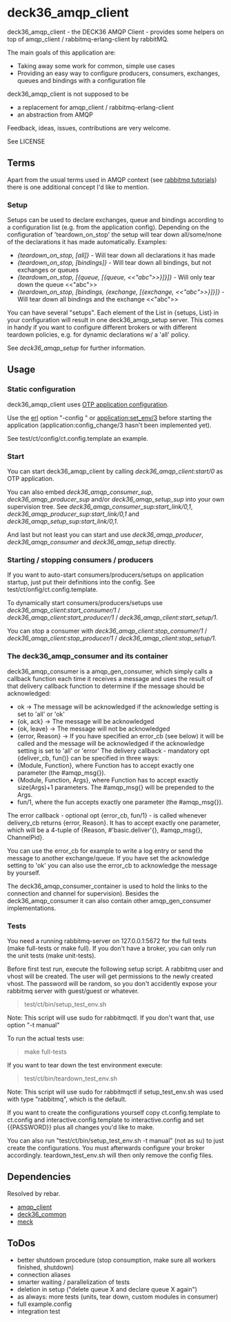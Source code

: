 deck36_amqp_client
================

deck36_amqp_client - the DECK36 AMQP Client - provides some helpers on top of amqp_client / rabbitmq-erlang-client by rabbitMQ.

The main goals of this application are:
* Taking away some work for common, simple use cases
* Providing an easy way to configure producers, consumers, exchanges, queues and bindings with a configuration file

deck36_amqp_client is not supposed to be
* a replacement for amqp_client / rabbitmq-erlang-client
* an abstraction from AMQP

Feedback, ideas, issues, contributions are very welcome.

See LICENSE

Terms
------

Apart from the usual terms used in AMQP context (see [rabbitmq tutorials](http://www.rabbitmq.com/getstarted.html)) there is one additional concept I'd like to mention.

### Setup

Setups can be used to declare exchanges, queue and bindings according to a configuration list (e.g. from the application config).
Depending on the configuration of 'teardown_on_stop' the setup will tear down all/some/none of the declarations it has made automatically.
Examples:
* *{teardown_on_stop, [all]}* - Will tear down all declarations it has made
* *{teardown_on_stop, [bindings]}* - Will tear down all bindings, but not exchanges or queues
* *{teardown_on_stop, [{queue, [{queue, <<"abc">>}]}]}* - Will only tear down the queue <<"abc">>
* *{teardown_on_stop, [bindings, {exchange, [{exchange, <<"abc">>}]}]}* - Will tear down all bindings and the exchange <<"abc">>

You can have several "setups". Each element of the List in {setups, List} in your configuration will result in one deck36_amqp_setup server.
This comes in handy if you want to configure different brokers or with different teardown policies, e.g. for dynamic declarations w/ a 'all' policy.

See *deck36_amqp_setup* for further information.

Usage
------

### Static configuration

deck36_amqp_client uses [OTP application configuration](http://www.erlang.org/doc/design_principles/applications.html#id74282).

Use the [erl](http://www.erlang.org/doc/man/erl.html) option "-config <config file>" or [application:set_env/3](http://www.erlang.org/doc/apps/kernel/application.html#set_env-3) before starting the application (application:config_change/3 hasn't been implemented yet).

See test/ct/config/ct.config.template an example.

### Start

You can start deck36_amqp_client by calling *deck36_amqp_client:start/0* as OTP application.

You can also embed *deck36_amqp_consumer_sup*, *deck36_amqp_producer_sup* and/or *deck36_amqp_setup_sup* into your own supervision tree. See *deck36_amqp_consumer_sup:start_link/0,1*, *deck36_amqp_producer_sup:start_link/0,1* and *deck36_amqp_setup_sup:start_link/0,1*.

And last but not least you can start and use *deck36_amqp_producer*, *deck36_amqp_consumer* and *deck36_amqp_setup* directly.

### Starting / stopping consumers / producers

If you want to auto-start consumers/producers/setups on application startup, just put their definitions into the config. See test/ct/onfig/ct.config.template.

To dynamically start consumers/producers/setups use *deck36_amqp_client:start_consumer/1* / *deck36_amqp_client:start_producer/1* / *deck36_amqp_client:start_setup/1*.

You can stop a consumer with *deck36_amqp_client:stop_consumer/1* / *deck36_amqp_client:stop_producer/1* / *deck36_amqp_client:stop_setup/1*.

### The deck36_amqp_consumer and its container

deck36_amqp_consumer is a amqp_gen_consumer, which simply calls a callback function each time it receives a message and uses the result of that delivery callback function to determine if the message should be acknowledged:
- ok -> The message will be acknowledged if the acknowledge setting is set to 'all' or 'ok' 
- {ok, ack} -> The message will be acknowledged
- {ok, leave} -> The message will not be acknowledged
- {error, Reason} -> If you have specified an error_cb (see below) it will be called and the message will be acknowledged if the acknowledge setting is set to 'all' or 'error'
The delivery callback - mandatory opt {deliver_cb, fun()} can be specified in three ways:
- {Module, Function}, where Function has to accept exactly one parameter (the #amqp_msg{}).
- {Module, Function, Args}, where Function has to accept exactly size(Args)+1 parameters. The #amqp_msg{} will be prepended to the Args.
- fun/1, where the fun accepts exactly one parameter (the #amqp_msg{}).

The error callback - optional opt {error_cb, fun/1} - is called whenever delivery_cb returns {error, Reason}. It has to accept exactly one parameter, which will be a 4-tuple of {Reason, #'basic.deliver'{}, #amqp_msg{}, ChannelPid}.

You can use the error_cb for example to write a log entry or send the message to another exchange/queue. If you have set the acknowledge setting to 'ok' you can also use the error_cb to acknowledge the message by yourself.

The deck36_amqp_consumer_container is used to hold the links to the connection and channel for supervision). Besides the deck36_amqp_consumer it can also contain other amqp_gen_consumer implementations.

### Tests

You need a running rabbitmq-server on 127.0.0.1:5672 for the full tests (make full-tests or make full). If you don't have a broker, you can only run the unit tests (make unit-tests).

Before first test run, execute the following setup script. A rabbitmq user and vhost will be created. The user will get permissions to the newly created vhost. The password will be random, so you don't accidently expose your rabbitmq server with guest/guest or whatever. 
> test/ct/bin/setup_test_env.sh

Note: This script will use sudo for rabbitmqctl. If you don't want that, use option "-t manual"

To run the actual tests use:
> make full-tests

If you want to tear down the test environment execute:
> test/ct/bin/teardown_test_env.sh

Note: This script will use sudo for rabbitmqctl if setup_test_env.sh was used with type "rabbitmq", which is the default. 

If you want to create the configurations yourself copy ct.config.template to ct.config and interactive.config.template to interactive.config and set {{PASSWORD}} plus all changes you'd like to make.
 
You can also run "test/ct/bin/setup_test_env.sh -t manual" (not as su) to just create the configurations. You must afterwards configure your broker accordingly. teardown_test_env.sh will then only remove the config files.


Dependencies
-------------
Resolved by rebar.

* [amqp_client](https://github.com/jbrisbin/amqp_client)
* [deck36_common](https://github.com/DECK36/deck36_common)
* [meck](https://github.com/eproxus/meck)

ToDos
------
- better shutdown procedure (stop consumption, make sure all workers finished, shutdown)
- connection aliases
- smarter waiting / parallelization of tests
- deletion in setup ("delete queue X and declare queue X again")
- as always: more tests (units, tear down, custom modules in consumer)
- full example.config
- integration test
